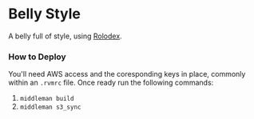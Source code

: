 # Belly Style

A belly full of style, using [Rolodex](https://github.com/bellycard/rolodex).

### How to Deploy

You'll need AWS access and the coresponding keys in place, commonly within an `.rvmrc` file. Once ready run the following commands:

1. `middleman build`
2. `middleman s3_sync`
